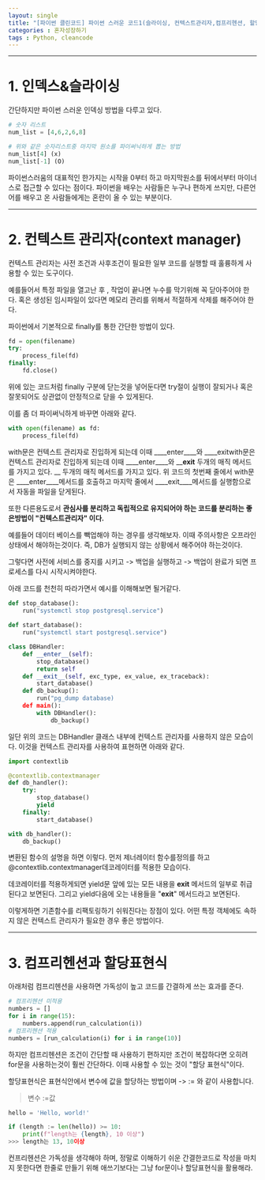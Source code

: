 ```yaml
---
layout: single
title: "[파이썬 클린코드] 파이썬 스러운 코드1(슬라이싱, 컨텍스트관리자,컴프리헨션, 할당표현식)"
categories : 혼자성장하기
tags : Python, cleancode
---
```


---

# 1. 인덱스&슬라이싱
간단하지만 파이썬 스러운 인덱싱 방법을 다루고 있다.
```python
# 숫자 리스트
num_list = [4,6,2,6,8]

# 위와 같은 숫자리스트중 마지막 원소를 파이써닉하게 뽑는 방법
num_list[4] (x)
num_list[-1] (O)
```
파이썬스러움의 대표적인 한가지는 시작을 0부터 하고 마지막원소를 뒤에서부터 마이너스로 접근할 수 있다는 점이다. 
파이썬을 배우는 사람들은 누구나 편하게 쓰지만, 다른언어를 배우고 온 사람들에게는 혼란이 올 수 있는 부분이다.

---

# 2. 컨텍스트 관리자(context manager)

컨텍스트 관리자는 사전 조건과 사후조건이 필요한 일부 코드를 실행할 때 훌륭하게 사용할 수 있는 도구이다.

예를들어서 특정 파일을 열고난 후 , 작업이 끝나면 누수를 막기위해 꼭 닫아주어야 한다. 혹은 생성된 임시파일이 있다면 메모리 관리를 위해서 적절하게 삭제를 해주어야 한다.

파이썬에서 기본적으로  finally를 통한 간단한 방법이 있다.
```python
fd = open(filename)
try:
	process_file(fd)
finally:
	fd.close()
```
위에 있는 코드처럼 finally 구분에 닫는것을 넣어둔다면 try절이 실행이 잘되거나 혹은 잘못되어도 상관없이 안정적으로 닫을 수 있게된다.

이를 좀 더 파이써닉하게 바꾸면 아래와 같다.

```python
with open(filename) as fd:
	process_file(fd)
```

with문은 컨텍스트 관리자로 진입하게 되는데 이때 ____enter____와 ____exitwith문은 컨텍스트 관리자로 진입하게 되는데 이때 ____enter____와 ____exit__ 두개의 매직 메서드를 가지고 있다. 
__ 두개의 매직 메서드를 가지고 있다. 
위 코드의 첫번째 줄에서 with문은 ____enter____메서드를 호출하고 마지막 줄에서 ____exit____메서드를 실행함으로서 자동을 파일을 닫게된다.

또한 다른용도로서  **관심사를 분리하고 독립적으로 유지되어야 하는 코드를 분리하는 좋은방법이 "컨텍스트관리자" 이다.**

예를들어 데이터 베이스를 빽업해야 하는 경우를 생각해보자. 이때 주의사항은 오프라인 상태에서 해야하는것이다. 즉, DB가 실행되지 않는 상황에서 해주어야 하는것이다. 

그렇다면 사전에 서비스를 중지를 시키고 -> 백업을 실행하고 -> 백업이 완료가 되면 프로세스를 다시 시작시켜야한다.

아래 코드를 천천히 따라가면서 예시를 이해해보면 될거같다.
```python
def stop_database():
	run("systemctl stop postgresql.service")
    
def start_database():
	run("systemctl start postgresql.service")

class DBHandler:
	def __enter__(self):
    	stop_database()
        return self
    def __exit__(self, exc_type, ex_value, ex_traceback):
    	start_database()
    def db_backup():
    	run("pg_dump database)
    def main():
    	with DBHandler():
        	db_backup()
```
일단 위의 코드는 DBHandler 클래스 내부에 컨텍스트 관리자를 사용하지 않은 모습이다. 이것을 컨텍스트 관리자를 사용하여 표현하면 아래와 같다.


```python
import contextlib

@contextlib.contextmanager
def db_handler():
	try: 
    	stop_database()
        yield
    finally:
    	start_database()

with db_handler():
	db_backup()
```
변환된 함수의 설명을 하면 이렇다.
먼저 제너레이터 함수를정의를 하고 @contextlib.contextmanager데코레이터를 적용한 모습이다. 

데코레이터를 적용하게되면
yield문 앞에 있는 모든 내용을 ____exit____ 메서드의 일부로 취급된다고 보면된다. 그리고 
yield다음에 오는 내용들을 "____exit____" 메서드라고 보면된다. 

이렇게하면 기존함수를 리팩토링하기 쉬워진다는 장점이 있다. 어떤 특정 객체에도 속하지 않은 컨텍스트 관리자가 필요한 경우 좋은 방법이다.

---

# 3. 컴프리헨션과 할당표현식

아래처럼 컴프리헨션을 사용하면 가독성이 높고 코드를 간결하게 쓰는 효과를 준다.

```python
# 컴프리헨션 미적용
numbers = []
for i in range(15):
	numbers.append(run_calculation(i))
# 컴프리헨션 적용
numbers = [run_calculation(i) for i in range(10)]
```

하지만 컴프리헨션은 조건이 간단할 때 사용하기 편하지만 조건이 복잡하다면 오히려 for문을 사용하는것이 훨씬 간단하다. 이때 사용할 수 있는 것이 "할당 표현식"이다.

할당표현식은 표현식안에서 변수에 값을 할당하는 방법이며 -> := 와 같이 사용합니다. 
> 변수 :=값

```python
hello = 'Hello, world!'

if (length := len(hello)) >= 10:
	print(f"length는 {length}, 10 이상")
>>> length는 13, 10이상

```

컨프리헨션은 가독성을 생각해야 하며, 정말로 이해하기 쉬운 간결한코드로 작성을 마치지 못한다면 한줄로 만들기 위해 애쓰기보다는 그냥 for문이나 할당표현식을 활용해라.